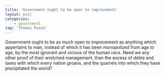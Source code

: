 ```yaml
---
title: 'Government ought to be open to improvement'
layout: post
categories:
    - government
tag: 'Thomas Paine'
---
```


Government ought to be as much open to improvement as anything which appertains to man, instead of which it has been monopolized from age to age, by the most ignorant and vicious of the human race. Need we any other proof of their wretched management, than the excess of debts and taxes with which every nation groans, and the quarrels into which they have precipitated the world?
